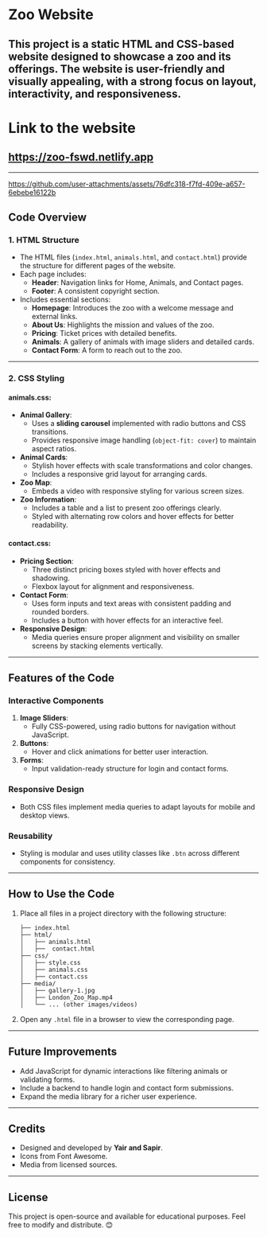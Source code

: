 # Zoo Website

This project is a static HTML and CSS-based website designed to showcase a zoo and its offerings. The website is user-friendly and visually appealing, with a strong focus on layout, interactivity, and responsiveness.
---
# Link to the website
## https://zoo-fswd.netlify.app
---


https://github.com/user-attachments/assets/76dfc318-f7fd-409e-a657-6ebebe16122b




## Code Overview

### 1. **HTML Structure**
   - The HTML files (`index.html`, `animals.html`, and `contact.html`) provide the structure for different pages of the website.
   - Each page includes:
     - **Header**: Navigation links for Home, Animals, and Contact pages.
     - **Footer**: A consistent copyright section.
   - Includes essential sections:
     - **Homepage**: Introduces the zoo with a welcome message and external links.
     - **About Us**: Highlights the mission and values of the zoo.
     - **Pricing**: Ticket prices with detailed benefits.
     - **Animals**: A gallery of animals with image sliders and detailed cards.
     - **Contact Form**: A form to reach out to the zoo.

---

### 2. **CSS Styling**

#### **animals.css**:
- **Animal Gallery**:
  - Uses a **sliding carousel** implemented with radio buttons and CSS transitions.
  - Provides responsive image handling (`object-fit: cover`) to maintain aspect ratios.
- **Animal Cards**:
  - Stylish hover effects with scale transformations and color changes.
  - Includes a responsive grid layout for arranging cards.
- **Zoo Map**:
  - Embeds a video with responsive styling for various screen sizes.
- **Zoo Information**:
  - Includes a table and a list to present zoo offerings clearly.
  - Styled with alternating row colors and hover effects for better readability.

#### **contact.css**:
- **Pricing Section**:
  - Three distinct pricing boxes styled with hover effects and shadowing.
  - Flexbox layout for alignment and responsiveness.
- **Contact Form**:
  - Uses form inputs and text areas with consistent padding and rounded borders.
  - Includes a button with hover effects for an interactive feel.
- **Responsive Design**:
  - Media queries ensure proper alignment and visibility on smaller screens by stacking elements vertically.

---

## Features of the Code

### Interactive Components
1. **Image Sliders**:
   - Fully CSS-powered, using radio buttons for navigation without JavaScript.
2. **Buttons**:
   - Hover and click animations for better user interaction.
3. **Forms**:
   - Input validation-ready structure for login and contact forms.

### Responsive Design
- Both CSS files implement media queries to adapt layouts for mobile and desktop views.

### Reusability
- Styling is modular and uses utility classes like `.btn` across different components for consistency.

---

## How to Use the Code
1. Place all files in a project directory with the following structure:
   ```plaintext
   ├── index.html
   ├── html/
   │   ├── animals.html
   │   ├──  contact.html
   ├── css/
   │   ├── style.css
   │   ├── animals.css
   │   ├── contact.css
   ├── media/
   │   ├── gallery-1.jpg
   │   ├── London_Zoo_Map.mp4
   │   └── ... (other images/videos)
   ```
2. Open any `.html` file in a browser to view the corresponding page.

---

## Future Improvements
- Add JavaScript for dynamic interactions like filtering animals or validating forms.
- Include a backend to handle login and contact form submissions.
- Expand the media library for a richer user experience.

---

## Credits
- Designed and developed by **Yair and Sapir**.
- Icons from Font Awesome.
- Media from licensed sources.

--- 

## License
This project is open-source and available for educational purposes. Feel free to modify and distribute. 😊
